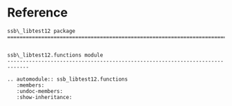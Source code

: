# Reference

<!--
The content of the {eval-rst} block below is generated by the command:
poetry run sphinx-apidoc -T -f -t ./docs/templates -o ./docs ./src
from the root directory.

You need to rerun the command when python files are added, deleted or renamed.
Copy the content from the generated
ssb_libtest12.rst file to the {eval-rst} block below and
delete the .rst file afterwards.
-->

```{eval-rst}
ssb\_libtest12 package
=============================================================================


ssb\_libtest12.functions module
-----------------------------------------------------------------------------

.. automodule:: ssb_libtest12.functions
   :members:
   :undoc-members:
   :show-inheritance:
```
